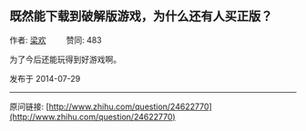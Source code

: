 ## 既然能下载到破解版游戏，为什么还有人买正版？

作者: [梁欢](http://www.zhihu.com/people/lianghuan)&nbsp;&nbsp;&nbsp;&nbsp;&nbsp;&nbsp;&nbsp;&nbsp; 赞同: 483


为了今后还能玩得到好游戏啊。



发布于 2014-07-29



---
原问链接: [http://www.zhihu.com/question/24622770](http://www.zhihu.com/question/24622770)